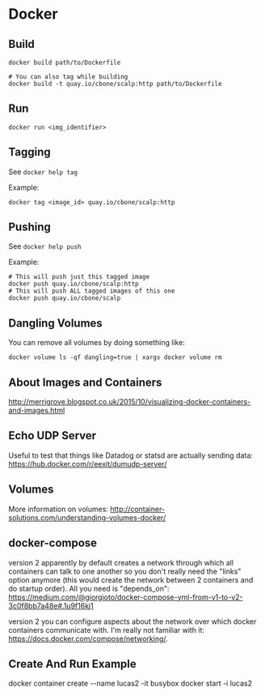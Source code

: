 Docker
======

Build
-----

```
docker build path/to/Dockerfile

# You can also tag while building
docker build -t quay.io/cbone/scalp:http path/to/Dockerfile
```

Run
---

```
docker run <img_identifier>
```

Tagging
-------

See `docker help tag`

Example:

```
docker tag <image_id> quay.io/cbone/scalp:http
```

Pushing
-------

See `docker help push`

Example:

```
# This will push just this tagged image
docker push quay.io/cbone/scalp:http
# This will push ALL tagged images of this one
docker push quay.io/cbone/scalp
```

Dangling Volumes
----------------

You can remove all volumes by doing something like:

```
docker volume ls -qf dangling=true | xargs docker volume rm
```

About Images and Containers
---------------------------

http://merrigrove.blogspot.co.uk/2015/10/visualizing-docker-containers-and-images.html

Echo UDP Server
---------------

Useful to test that things like Datadog or statsd are actually sending data:
https://hub.docker.com/r/eexit/dumudp-server/

Volumes
-------

More information on volumes:
http://container-solutions.com/understanding-volumes-docker/

docker-compose
--------------

version 2 apparently by default creates a network through which all containers
can talk to one another so you don't really need the "links" option anymore
(this would create the network between 2 containers and do startup order). All
you need is "depends_on":
https://medium.com/@giorgioto/docker-compose-yml-from-v1-to-v2-3c0f8bb7a48e#.1u9f16kj1

version 2 you can configure aspects about the network over which docker
containers communicate with. I'm really not familiar with it:
https://docs.docker.com/compose/networking/.

Create And Run Example
---------------------

docker container create --name lucas2 -it busybox
docker start -i lucas2
